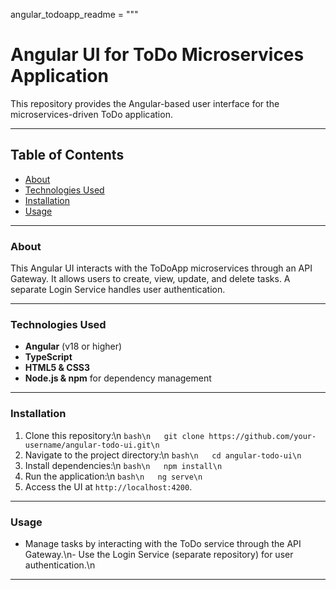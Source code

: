 angular_todoapp_readme = """
# Angular UI for ToDo Microservices Application

This repository provides the Angular-based user interface for the microservices-driven ToDo application.

---

## Table of Contents
- [About](#about)
- [Technologies Used](#technologies-used)
- [Installation](#installation)
- [Usage](#usage)
---

### About
This Angular UI interacts with the ToDoApp microservices through an API Gateway. It allows users to create, view, update, and delete tasks. A separate Login Service handles user authentication.

---

### Technologies Used
- **Angular** (v18 or higher)
- **TypeScript**
- **HTML5 & CSS3**
- **Node.js & npm** for dependency management

---

### Installation
1. Clone this repository:\n   ```bash\n   git clone https://github.com/your-username/angular-todo-ui.git\n   ```
2. Navigate to the project directory:\n   ```bash\n   cd angular-todo-ui\n   ```
3. Install dependencies:\n   ```bash\n   npm install\n   ```
4. Run the application:\n   ```bash\n   ng serve\n   ```
5. Access the UI at `http://localhost:4200`.

---

### Usage
- Manage tasks by interacting with the ToDo service through the API Gateway.\n- Use the Login Service (separate repository) for user authentication.\n
  
---
